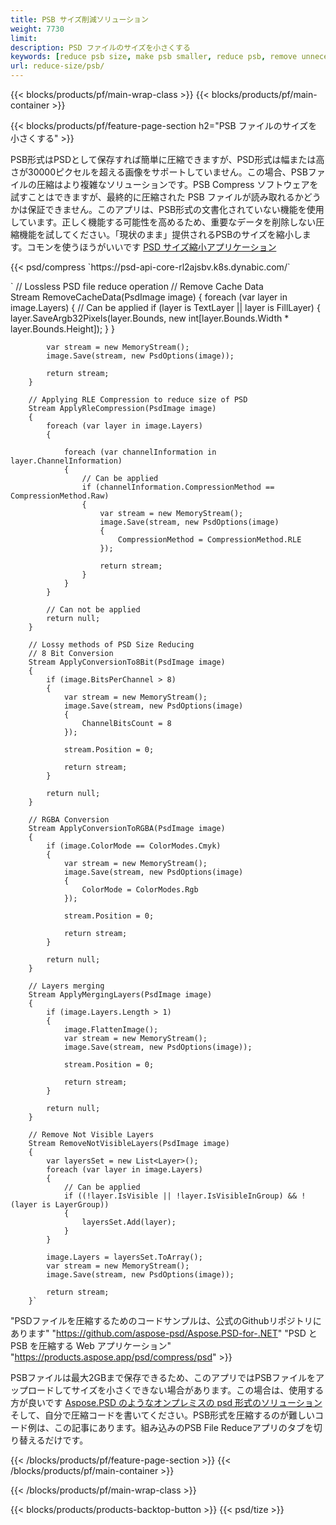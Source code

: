 ```yaml
---
title: PSB サイズ削減ソリューション
weight: 7730
limit: 
description: PSD ファイルのサイズを小さくする
keywords: [reduce psb size, make psb smaller, reduce psb, remove unnecessary psb data, compress psb file, compress psb]
url: reduce-size/psb/
---
```

{{< blocks/products/pf/main-wrap-class >}}
{{< blocks/products/pf/main-container >}}

{{< blocks/products/pf/feature-page-section h2="PSB ファイルのサイズを小さくする" >}}

<p>PSB形式はPSDとして保存すれば簡単に圧縮できますが、PSD形式は幅または高さが30000ピクセルを超える画像をサポートしていません。この場合、PSBファイルの圧縮はより複雑なソリューションです。PSB Compress ソフトウェアを試すことはできますが、最終的に圧縮された PSB ファイルが読み取れるかどうかは保証できません。このアプリは、PSB形式の文書化されていない機能を使用しています。正しく機能する可能性を高めるため、重要なデータを削除しない圧縮機能を試してください。「現状のまま」提供されるPSBのサイズを縮小します。コモンを使うほうがいいです <a href="/psd/reduce-size">PSD サイズ縮小アプリケーション</a></p>
{{< psd/compress `https://psd-api-core-rl2ajsbv.k8s.dynabic.com/` 

`        // Lossless PSD file reduce operation
        // Remove Cache Data			
        Stream RemoveCacheData(PsdImage image)
        {
            foreach (var layer in image.Layers)
            {
                // Can be applied
                if (layer is TextLayer || layer is FillLayer)
                {
                    layer.SaveArgb32Pixels(layer.Bounds, new int[layer.Bounds.Width * layer.Bounds.Height]);
                }
            }

            var stream = new MemoryStream();
            image.Save(stream, new PsdOptions(image));

            return stream;
        }

        // Applying RLE Compression to reduce size of PSD
        Stream ApplyRleCompression(PsdImage image)
        {
            foreach (var layer in image.Layers)
            {

                foreach (var channelInformation in layer.ChannelInformation)
                {
                    // Can be applied
                    if (channelInformation.CompressionMethod == CompressionMethod.Raw)
                    {
                        var stream = new MemoryStream();
                        image.Save(stream, new PsdOptions(image)
                        {
                            CompressionMethod = CompressionMethod.RLE
                        });

                        return stream;
                    }
                }
            }

            // Can not be applied
            return null;
        }

        // Lossy methods of PSD Size Reducing
        // 8 Bit Conversion
        Stream ApplyConversionTo8Bit(PsdImage image)
        {
            if (image.BitsPerChannel > 8)
            {
                var stream = new MemoryStream();
                image.Save(stream, new PsdOptions(image)
                {
                    ChannelBitsCount = 8
                });

                stream.Position = 0;

                return stream;
            }

            return null;
        }
       
        // RGBA Conversion
        Stream ApplyConversionToRGBA(PsdImage image)
        {
            if (image.ColorMode == ColorModes.Cmyk)
            {
                var stream = new MemoryStream();
                image.Save(stream, new PsdOptions(image)
                {
                    ColorMode = ColorModes.Rgb
                });

                stream.Position = 0;

                return stream;
            }

            return null;
        }

        // Layers merging
        Stream ApplyMergingLayers(PsdImage image)
        {
            if (image.Layers.Length > 1)
            {
                image.FlattenImage();
                var stream = new MemoryStream();
                image.Save(stream, new PsdOptions(image));

                stream.Position = 0;

                return stream;
            }

            return null;
        }

        // Remove Not Visible Layers
        Stream RemoveNotVisibleLayers(PsdImage image)
        {
            var layersSet = new List<Layer>();
            foreach (var layer in image.Layers)
            {
                // Can be applied
                if ((!layer.IsVisible || !layer.IsVisibleInGroup) && !(layer is LayerGroup))
                {
                    layersSet.Add(layer);
                }
            }

            image.Layers = layersSet.ToArray();
            var stream = new MemoryStream();
            image.Save(stream, new PsdOptions(image));

            return stream;
        }` 
"PSDファイルを圧縮するためのコードサンプルは、公式のGithubリポジトリにあります"  "https://github.com/aspose-psd/Aspose.PSD-for-.NET" 
"PSD と PSB を圧縮する Web アプリケーション" "https://products.aspose.app/psd/compress/psd" >}}
<p>PSBファイルは最大2GBまで保存できるため、このアプリではPSBファイルをアップロードしてサイズを小さくできない場合があります。この場合は、使用する方が良いです <a href="/psd">Aspose.PSD のようなオンプレミスの psd 形式のソリューション</a> そして、自分で圧縮コードを書いてください。PSB形式を圧縮するのが難しいコード例は、この記事にあります。組み込みのPSB File Reduceアプリのタブを切り替えるだけです。</p>
{{< /blocks/products/pf/feature-page-section >}}
{{< /blocks/products/pf/main-container >}}


{{< /blocks/products/pf/main-wrap-class >}}

{{< blocks/products/products-backtop-button >}}
{{< psd/tize >}}
